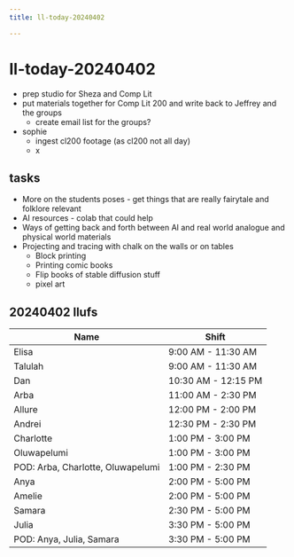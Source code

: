 ```yaml
---
title: ll-today-20240402

---
```


# ll-today-20240402

- prep studio for Sheza and Comp Lit
- put materials together for Comp Lit 200 and write back to Jeffrey and the groups
    - create email list for the groups?
- sophie
    - ingest cl200 footage (as cl200 not all day)
    - x 

## tasks
- More on the students poses - get things that are really fairytale and folklore relevant 
- AI resources - colab that could help
- Ways of getting back and forth between AI and real world analogue and physical world materials
- Projecting and tracing with chalk on the walls or on tables
    - Block printing
    - Printing comic books
    - Flip books of stable diffusion stuff
    - pixel art


## 20240402 llufs

| Name                  | Shift            |
|-----------------------|------------------|
| Elisa                 | 9:00 AM - 11:30 AM |
| Talulah               | 9:00 AM - 11:30 AM |
| Dan                   | 10:30 AM - 12:15 PM |
| Arba                  | 11:00 AM - 2:30 PM |
| Allure                | 12:00 PM - 2:00 PM |
| Andrei                | 12:30 PM - 2:30 PM |
| Charlotte             | 1:00 PM - 3:00 PM |
| Oluwapelumi           | 1:00 PM - 3:00 PM |
| POD: Arba, Charlotte, Oluwapelumi | 1:00 PM - 2:30 PM |
| Anya                  | 2:00 PM - 5:00 PM |
| Amelie                | 2:00 PM - 5:00 PM |
| Samara                | 2:30 PM - 5:00 PM |
| Julia                 | 3:30 PM - 5:00 PM |
| POD: Anya, Julia, Samara | 3:30 PM - 5:00 PM |

